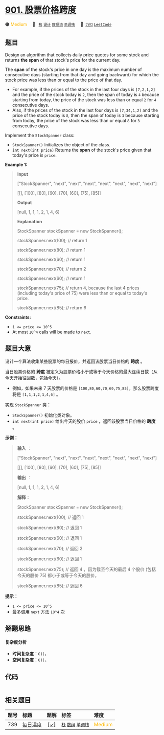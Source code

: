 # [901. 股票价格跨度](https://2xiao.github.io/leetcode-js/problem/0901.html)

🟠 <font color=#ffb800>Medium</font>&emsp; 🔖&ensp; [`栈`](/tag/stack.md) [`设计`](/tag/design.md) [`数据流`](/tag/data-stream.md) [`单调栈`](/tag/monotonic-stack.md)&emsp; 🔗&ensp;[`力扣`](https://leetcode.cn/problems/online-stock-span) [`LeetCode`](https://leetcode.com/problems/online-stock-span)

## 题目

Design an algorithm that collects daily price quotes for some stock and
returns **the span** of that stock's price for the current day.

The **span** of the stock's price in one day is the maximum number of
consecutive days (starting from that day and going backward) for which the
stock price was less than or equal to the price of that day.

  * For example, if the prices of the stock in the last four days is `[7,2,1,2]` and the price of the stock today is `2`, then the span of today is `4` because starting from today, the price of the stock was less than or equal `2` for `4` consecutive days.
  * Also, if the prices of the stock in the last four days is `[7,34,1,2]` and the price of the stock today is `8`, then the span of today is `3` because starting from today, the price of the stock was less than or equal `8` for `3` consecutive days.

Implement the `StockSpanner` class:

  * `StockSpanner()` Initializes the object of the class.
  * `int next(int price)` Returns the **span** of the stock's price given that today's price is `price`.



**Example 1:**

> 
> 
> 
> 
> 
> **Input**
> 
> ["StockSpanner", "next", "next", "next", "next", "next", "next", "next"]
> 
> [[], [100], [80], [60], [70], [60], [75], [85]]
> 
> **Output**
> 
> [null, 1, 1, 1, 2, 1, 4, 6]
> 
> 
> 
> **Explanation**
> 
> StockSpanner stockSpanner = new StockSpanner();
> 
> stockSpanner.next(100); // return 1
> 
> stockSpanner.next(80);  // return 1
> 
> stockSpanner.next(60);  // return 1
> 
> stockSpanner.next(70);  // return 2
> 
> stockSpanner.next(60);  // return 1
> 
> stockSpanner.next(75);  // return 4, because the last 4 prices (including today's price of 75) were less than or equal to today's price.
> 
> stockSpanner.next(85);  // return 6

**Constraints:**

  * `1 <= price <= 10^5`
  * At most `10^4` calls will be made to `next`.


## 题目大意

设计一个算法收集某些股票的每日报价，并返回该股票当日价格的 **跨度** 。

当日股票价格的 **跨度** 被定义为股票价格小于或等于今天价格的最大连续日数（从今天开始往回数，包括今天）。

  * 例如，如果未来 7 天股票的价格是 `[100,80,60,70,60,75,85]`，那么股票跨度将是 `[1,1,1,2,1,4,6]` 。

实现 `StockSpanner` 类：

  * `StockSpanner()` 初始化类对象。
  * `int next(int price)` 给出今天的股价 `price` ，返回该股票当日价格的 **跨度** 。



**示例：**

> 
> 
> 
> 
> 
> **输入** ：
> 
> ["StockSpanner", "next", "next", "next", "next", "next", "next", "next"]
> 
> [[], [100], [80], [60], [70], [60], [75], [85]]
> 
> **输出** ：
> 
> [null, 1, 1, 1, 2, 1, 4, 6]
> 
> 
> 
> **解释：**
> 
> StockSpanner stockSpanner = new StockSpanner();
> 
> stockSpanner.next(100); // 返回 1
> 
> stockSpanner.next(80);  // 返回 1
> 
> stockSpanner.next(60);  // 返回 1
> 
> stockSpanner.next(70);  // 返回 2
> 
> stockSpanner.next(60);  // 返回 1
> 
> stockSpanner.next(75);  // 返回 4 ，因为截至今天的最后 4 个股价 (包括今天的股价 75) 都小于或等于今天的股价。
> 
> stockSpanner.next(85);  // 返回 6
> 
> 



**提示：**

  * `1 <= price <= 10^5`
  * 最多调用 `next` 方法 `10^4` 次


## 解题思路

#### 复杂度分析

- **时间复杂度**：`O()`，
- **空间复杂度**：`O()`，

## 代码

```javascript

```

## 相关题目

<!-- prettier-ignore -->
| 题号 | 标题 | 题解 | 标签 | 难度 |
| :------: | :------ | :------: | :------ | :------ |
| 739 | [每日温度](https://leetcode.com/problems/daily-temperatures) | [[✓]](/problem/0739.md) |  [`栈`](/tag/stack.md) [`数组`](/tag/array.md) [`单调栈`](/tag/monotonic-stack.md) | <font color=#ffb800>Medium</font> |